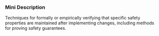 ### Mini Description

Techniques for formally or empirically verifying that specific safety properties are maintained after implementing changes, including methods for proving safety guarantees.
